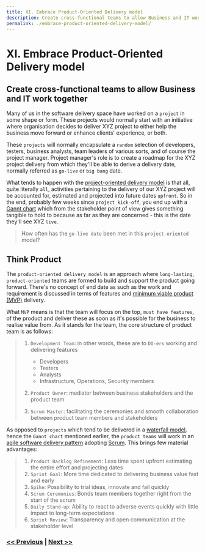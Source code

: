 ```yaml
---
title: XI. Embrace Product-Oriented Delivery model
description: Create cross-functional teams to allow Business and IT work together
permalink: ./embrace-product-oriented-delivery-model/
---
```


# XI. Embrace Product-Oriented Delivery model

## Create cross-functional teams to allow Business and IT work together

Many of us in the software delivery space have worked on a `project` in some shape or form. These projects would normally start with an initiative where organisation decides to deliver XYZ project to either help the business move forward or enhance clients' experience, or both.

These `projects` will normally encapsulate a `random` selection of developers, testers, business analysts, team leaders of various sorts, and of course the project manager. Project manager's role is to create a roadmap for the XYZ project delivery from which they'll be able to derive a delivery date, normally referred as `go-live` or `big bang` date.

What tends to happen with the [project-oriented delivery model](https://en.wikipedia.org/wiki/Project_delivery_method) is that all, quite literally `all`, activities pertaining to the delivery of our XYZ project will be accounted for, estimated and projected into future dates `upfront`. So in the end, probably few weeks since `project kick-off`, you end up with a [Gannt chart](https://en.wikipedia.org/wiki/Gantt_chart) which from the stakeholder point of view gives something tangible to hold to because as far as they are concerned - this is the date they'll see XYZ `live`.

> How often has the `go-live date` been met in this `project-oriented` model?

## Think Product

The `product-oriented delivery model` is an approach where `long-lasting`, `product-oriented` teams are formed to build and support the product going forward. There's no concept of end date as such as the work and requirement is discussed in terms of features and [minimum viable product (MVP)](https://en.wikipedia.org/wiki/Minimum_viable_product) delivery. 

What `MVP` means is that the team will focus on the top, `must have features`, of the product and deliver these as soon as it's possible for the business to realise value from. As it stands for the team, the core structure of product team is as follows:

> 1. `Development Team`: in other words, these are to `DO-ers` working and delivering features
>    - Developers
>    - Testers
>    - Analysts
>    - Infrastructure, Operations, Security members
>
> 2. `Product Owner`: mediator between business stakeholders and the product team
>
> 3. `Scrum Master`: facilitating the ceremonies and smooth collaboration between product team members and stakeholders

As opposed to `projects` which tend to be delivered in a [waterfall model](https://en.wikipedia.org/wiki/Waterfall_model), hence the `Gannt chart` mentioned earlier, the `product teams` will work in an [agile software delivery pattern](https://en.wikipedia.org/wiki/Agile_software_development) adopting [Scrum](https://en.wikipedia.org/wiki/Scrum_(software_development)). This brings few material advantages:

> 1. `Product Backlog Refinement`: Less time spent upfront estimating the entire effort and projecting dates
> 2. `Sprint Goal`: More time dedicated to delivering business value fast and early
> 3. `Spike`: Possibility to trial ideas, innovate and fail quickly
> 4. `Scrum Ceremonies`: Bonds team members together right from the start of the scrum
> 5. `Daily Stand-up`: Ability to react to adverse events quickly with little impact to long-term expectations
> 6. `Sprint Review`: Transparency and open communication at the stakeholder level

### [<< Previous](./consider-platformops-for-delivering-software) | [Next >>](./the-journey-to-kubernetes-in-production)